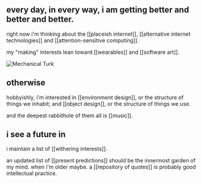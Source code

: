 ## every day, in every way, i am getting better and better and better. 

right now i'm thinking about the [[placeish internet]], [[alternative internet technologies]] and [[attention-sensitive computing]]. 

my "making" interests lean toward [[wearables]] and [[software art]].

![Mechanical Turk](/img/mechanicalturk.png)

## otherwise

hobbyishly, i'm interested in [[environment design]], or the structure of things we inhabit; and [[object design]], or the structure of things we use.  

and the deepest rabbithole of them all is [[music]].

## i see a future in
i maintain a list of [[withering interests]].

an updated list of [[present predictions]] should be the innermost garden of my mind. when i'm older maybe. a [[repository of quotes]] is probably good intellectual practice.